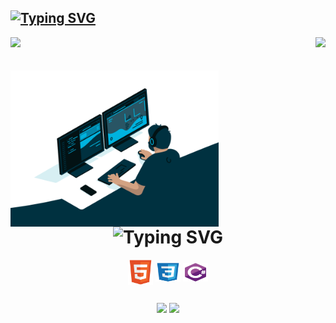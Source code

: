 ## **<a href="https://git.io/typing-svg"><img src="https://readme-typing-svg.demolab.com?font=popping&weight=100&size=35&duration=3100&pause=1000&color=FFFFFF&background=FFF9FB00&center=verdadeiro&vCenter=falso&multiline=true&repeat=verdadeiro&random=falso&width=570&height=100&lines=%F0%9F%99%8B%F0%9F%8F%BB%E2%80%8D%E2%99%82%EF%B8%8F+Ol%C3%A1%2C+eu+sou+o+Josu%C3%A9+Santos;%F0%9F%8C%90+Programador+Front-end" alt="Typing SVG" /></a>**
<div>
  <img  height="180em" src="https://github-readme-stats.vercel.app/api?username=jsmatosdev&show_icons=true&theme=dracula&include_all_commits=true&count_private=true"/>
  <img align="right" height="180em" src="https://github-readme-stats.vercel.app/api/top-langs/?username=jsmatosdev&layout=compact&langs_count=16&theme=great-gatsby"/>
</div>
<br>


<div  align="center">
<div style="display: inline_block"><br>
  <img align="left" height="250" alt="" src="code.gif">
  <h1 align="center"<a href="https://git.io/typing-svg"><img src="https://readme-typing-svg.demolab.com?font=popping&weight=100&size=35&duration=3000&pause=980&color=FFFFFF&background=FFF9FB00&center=true&multiline=true&repeat=false&random=false&height=60&lines=Tecnologias" alt="Typing SVG" /></a> </h1>
 
  <img align="center" alt="Josue-HTML" height="40" width="40" src="https://raw.githubusercontent.com/devicons/devicon/master/icons/html5/html5-original.svg">
  <img align="center" alt="Josue-CSS" height="30" width="40" src="https://raw.githubusercontent.com/devicons/devicon/master/icons/css3/css3-original.svg">
  <img align="center" alt="Josue-Csharp" height="30" width="40" src="https://raw.githubusercontent.com/devicons/devicon/master/icons/csharp/csharp-original.svg">
</div>

##

<div>
  <a href = "mailto:deevjosue@gmail.com"><img src="https://img.shields.io/badge/-Gmail-%23333?style=for-the-badge&logo=gmail&logoColor=dark" target="_blank"></a>
  <a href="https://www.linkedin.com/in/devjosuematos/" target="_blank"><img src="https://img.shields.io/badge/-LinkedIn-%230077B5?style=for-the-badge&logo=linkedin&logoColor=white" target="_blank"></a> 
</div>
